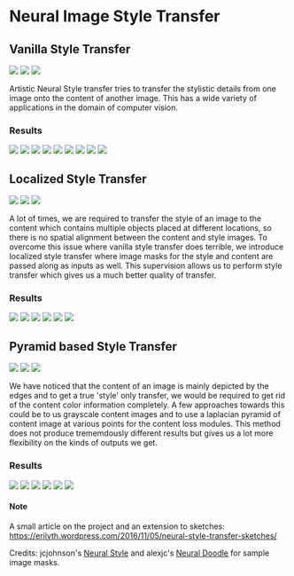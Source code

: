 # Neural Image Style Transfer

## Vanilla Style Transfer

<img src="StyleTransfer/InputContentImages/brad_pitt.jpg">
<img src="StyleTransfer/InputStyleImages/blackwhite.jpg">
<img src="StyleTransfer/TestOutputs/FinalOutputs/Test8/output-601.png">

Artistic Neural Style transfer tries to transfer the stylistic details from one image onto the content of another image. This has a wide variety of applications in the domain of computer vision.

### Results

<img src="StyleTransfer/InputContentImages/tubingen.jpg">
<img src="StyleTransfer/InputStyleImages/seated-nude.jpg">
<img src="StyleTransfer/TestOutputs/FinalOutputs/Test11/output-1001.png">

<img src="StyleTransfer/InputContentImages/vishal.jpg">
<img src="StyleTransfer/InputStyleImages/scenery4.jpg">
<img src="StyleTransfer/TestOutputs/FinalOutputs/Test16/output-1001.png">

<img src="StyleTransfer/InputContentImages/bear.jpg">
<img src="StyleTransfer/InputStyleImages/scenery2.jpg">
<img src="StyleTransfer/TestOutputs/FinalOutputs/Test20/output-1000.png">


## Localized Style Transfer

<img src="StyleTransfer/InputContentImages/Gogh.jpg">
<img src="StyleTransfer/InputStyleImages/Seth.jpg">
<img src="StyleTransfer/ExtensionOutputs/Gogh_Seth.jpg">

A lot of times, we are required to transfer the style of an image to the content which contains multiple objects placed at different locations, so there is no spatial alignment between the content and style images. To overcome this issue where vanilla style transfer does terrible, we introduce localized style transfer where image masks for the style and content are passed along as inputs as well. This supervision allows us to perform style transfer which gives us a much better quality of transfer.

### Results

<img src="StyleTransfer/InputContentImages/Mia.jpg">
<img src="StyleTransfer/InputStyleImages/Freddie.jpg">
<img src="StyleTransfer/ExtensionOutputs/Mia_Freddie.jpg">

<img src="StyleTransfer/InputContentImages/Seth.jpg">
<img src="StyleTransfer/InputStyleImages/Gogh.jpg">
<img src="StyleTransfer/ExtensionOutputs/Seth_Gogh.jpg">


## Pyramid based Style Transfer

<img src="StyleTransfer/InputContentImages/brad_pitt.jpg">
<img src="StyleTransfer/InputStyleImages/walk.jpg">
<img src="StyleTransfer/ExtensionOutputs/pyramid_brad_pitt_walk_final.jpg">

We have noticed that the content of an image is mainly depicted by the edges and to get a true 'style' only transfer, we would be required to get rid of the content color information completely. A few approaches towards this could be to us grayscale content images and to use a laplacian pyramid of content image at various points for the content loss modules. This method does not produce trememdously different results but gives us a lot more flexibility on the kinds of outputs we get. 

### Results

<img src="StyleTransfer/InputContentImages/brad_pitt.jpg">
<img src="StyleTransfer/InputStyleImages/walk2.jpg">
<img src="StyleTransfer/ExtensionOutputs/pyramid_brad_pitt_walk2_final.jpg">

<img src="StyleTransfer/InputContentImages/brad_pitt.jpg">
<img src="StyleTransfer/InputStyleImages/seated-nude.jpg">
<img src="StyleTransfer/ExtensionOutputs/pyramid_brad_pitt_seated-nude_final.jpg">


#### Note

A small article on the project and an extension to sketches: https://erilyth.wordpress.com/2016/11/05/neural-style-transfer-sketches/

Credits: jcjohnson's [Neural Style](https://github.com/jcjohnson/neural-style) and alexjc's [Neural Doodle](https://github.com/alexjc/neural-doodle) for sample image masks.
